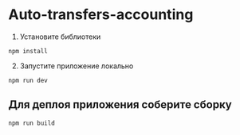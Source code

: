 # Auto-transfers-accounting

1. Установите библиотеки 
```
npm install
```
2. Запустите приложение локально
```
npm run dev
```

## Для деплоя приложения соберите сборку

```
npm run build
```